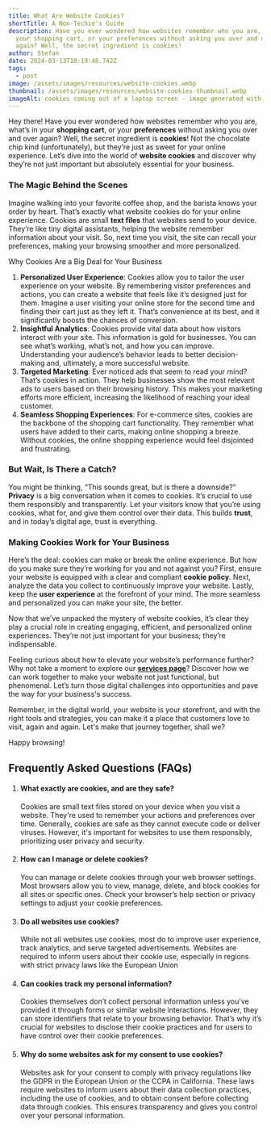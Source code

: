 ```yaml
---
title: What Are Website Cookies?
shortTitle: A Non-Techie's Guide
description: Have you ever wondered how websites remember who you are, what’s in
  your shopping cart, or your preferences without asking you over and over
  again? Well, the secret ingredient is cookies!
author: Stefan
date: 2024-03-13T18:19:48.742Z
tags:
  - post
image: /assets/images/resources/website-cookies.webp
thumbnail: /assets/images/resources/website-cookies-thumbnail.webp
imageAlt: cookies coming out of a laptop screen - image generated with Bing Image Creator
---
```

<!--StartFragment-->

Hey there! Have you ever wondered how websites remember who you are, what’s in your **shopping cart**, or your **preferences** without asking you over and over again? Well, the secret ingredient is **cookies**! Not the chocolate chip kind (unfortunately), but they’re just as sweet for your online experience. Let’s dive into the world of **website cookies** and discover why they’re not just important but absolutely essential for your business.

### The Magic Behind the Scenes 

Imagine walking into your favorite coffee shop, and the barista knows your order by heart. That’s exactly what website cookies do for your online experience. Cookies are small **text files** that websites send to your device. They’re like tiny digital assistants, helping the website remember information about your visit. So, next time you visit, the site can recall your preferences, making your browsing smoother and more personalized.

Why Cookies Are a Big Deal for Your Business

1. **Personalized User Experience**: Cookies allow you to tailor the user experience on your website. By remembering visitor preferences and actions, you can create a website that feels like it’s designed just for them. Imagine a user visiting your online store for the second time and finding their cart just as they left it. That’s convenience at its best, and it significantly boosts the chances of conversion.
2. **Insightful Analytics**: Cookies provide vital data about how visitors interact with your site. This information is gold for businesses. You can see what’s working, what’s not, and how you can improve. Understanding your audience’s behavior leads to better decision-making and, ultimately, a more successful website.
3. **Targeted Marketing**: Ever noticed ads that seem to read your mind? That’s cookies in action. They help businesses show the most relevant ads to users based on their browsing history. This makes your marketing efforts more efficient, increasing the likelihood of reaching your ideal customer.
4. **Seamless Shopping Experiences**: For e-commerce sites, cookies are the backbone of the shopping cart functionality. They remember what users have added to their carts, making online shopping a breeze. Without cookies, the online shopping experience would feel disjointed and frustrating.

### But Wait, Is There a Catch? 

You might be thinking, “This sounds great, but is there a downside?” **Privacy** is a big conversation when it comes to cookies. It’s crucial to use them responsibly and transparently. Let your visitors know that you’re using cookies, what for, and give them control over their data. This builds **trust**, and in today’s digital age, trust is everything.

### Making Cookies Work for Your Business

Here’s the deal: cookies can make or break the online experience. But how do you make sure they’re working for you and not against you? First, ensure your website is equipped with a clear and compliant **cookie policy**. Next, analyze the data you collect to continuously improve your website. Lastly, keep the **user experience** at the forefront of your mind. The more seamless and personalized you can make your site, the better.

Now that we’ve unpacked the mystery of website cookies, it’s clear they play a crucial role in creating engaging, efficient, and personalized online experiences. They’re not just important for your business; they’re indispensable.

Feeling curious about how to elevate your website’s performance further? Why not take a moment to explore our **[services page](https://sxzar.com/services/)**? Discover how we can work together to make your website not just functional, but phenomenal. Let’s turn those digital challenges into opportunities and pave the way for your business's success.

Remember, in the digital world, your website is your storefront, and with the right tools and strategies, you can make it a place that customers love to visit, again and again. Let's make that journey together, shall we?

H﻿appy browsing!



## Frequently Asked Questions (FAQs)

1. #### What exactly are cookies, and are they safe?

   Cookies are small text files stored on your device when you visit a website. They're used to remember your actions and preferences over time. Generally, cookies are safe as they cannot execute code or deliver viruses. However, it's important for websites to use them responsibly, prioritizing user privacy and security.
2. #### How can I manage or delete cookies?

   You can manage or delete cookies through your web browser settings. Most browsers allow you to view, manage, delete, and block cookies for all sites or specific ones. Check your browser’s help section or privacy settings to adjust your cookie preferences.
3. #### Do all websites use cookies?

   While not all websites use cookies, most do to improve user experience, track analytics, and serve targeted advertisements. Websites are required to inform users about their cookie use, especially in regions with strict privacy laws like the European Union
4. #### Can cookies track my personal information?

   Cookies themselves don’t collect personal information unless you've provided it through forms or similar website interactions. However, they can store identifiers that relate to your browsing behavior. That’s why it’s crucial for websites to disclose their cookie practices and for users to have control over their cookie preferences.
5. #### Why do some websites ask for my consent to use cookies?

   Websites ask for your consent to comply with privacy regulations like the GDPR in the European Union or the CCPA in California. These laws require websites to inform users about their data collection practices, including the use of cookies, and to obtain consent before collecting data through cookies. This ensures transparency and gives you control over your personal information.



<!--EndFragment-->